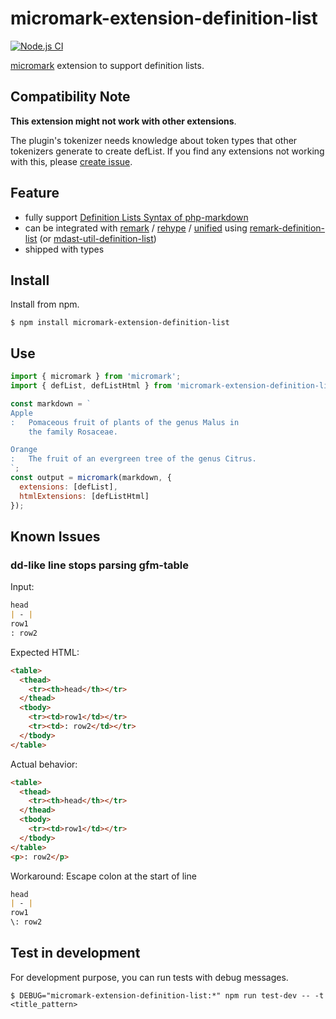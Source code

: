 # micromark-extension-definition-list

[![Node.js CI](https://github.com/wataru-chocola/micromark-extension-definition-list/actions/workflows/node.js.yml/badge.svg)](https://github.com/wataru-chocola/micromark-extension-definition-list/actions/workflows/node.js.yml)

[micromark](https://github.com/micromark/micromark) extension to support definition lists.


## Compatibility Note

**This extension  might not work with other extensions**.

The plugin's tokenizer needs knowledge about token types that other tokenizers generate to create defList.
If you find any extensions not working with this, please [create issue](https://github.com/wataru-chocola/micromark-extension-definition-list/issues/new/choose).


## Feature

* fully support [Definition Lists Syntax of php-markdown]
* can be integrated with [remark] / [rehype] / [unified] using [remark-definition-list] (or [mdast-util-definition-list])
* shipped with types

[Definition Lists Syntax of php-markdown]: https://michelf.ca/projects/php-markdown/extra/#def-list
[remark]: https://github.com/remarkjs/remark
[rehype]: https://github.com/rehypejs/rehype
[unified]: https://github.com/unifiedjs/unified
[mdast-util-definition-list]: https://github.com/wataru-chocola/mdast-util-definition-list
[remark-definition-list]: https://github.com/wataru-chocola/remark-definition-list

## Install

Install from npm.

```console
$ npm install micromark-extension-definition-list
```

## Use

```javascript
import { micromark } from 'micromark';
import { defList, defListHtml } from 'micromark-extension-definition-list';

const markdown = `
Apple
:   Pomaceous fruit of plants of the genus Malus in 
    the family Rosaceae.

Orange
:   The fruit of an evergreen tree of the genus Citrus.
`;
const output = micromark(markdown, {
  extensions: [defList],
  htmlExtensions: [defListHtml]
});
```


## Known Issues

### dd-like line stops parsing gfm-table

Input:

```markdown
head
| - |
row1
: row2
```

Expected HTML:

```html
<table>
  <thead>
    <tr><th>head</th></tr>
  </thead>
  <tbody>
    <tr><td>row1</td></tr>
    <tr><td>: row2</td></tr>
  </tbody>
</table>
```

Actual behavior:

```html
<table>
  <thead>
    <tr><th>head</th></tr>
  </thead>
  <tbody>
    <tr><td>row1</td></tr>
  </tbody>
</table>
<p>: row2</p>
```

Workaround: Escape colon at the start of line

```markdown
head
| - |
row1
\: row2
```



## Test in development

For development purpose, you can run tests with debug messages.

```console
$ DEBUG="micromark-extension-definition-list:*" npm run test-dev -- -t <title_pattern>
```

